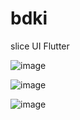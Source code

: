 # bdki

slice UI Flutter

![image](https://github.com/user-attachments/assets/02b49c40-5974-4c64-8bb1-7ee96dc6367c)


![image](https://github.com/user-attachments/assets/6aead8dc-623a-4db0-8f5a-0db9452b4a34)


![image](https://github.com/user-attachments/assets/dbd693d2-0d74-4255-9f25-503a74af6942)
